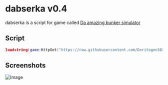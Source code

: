 # dabserka v0.4

dabserka is a script for game called [Da amazing bunker simulator](https://www.roblox.com/games/4050215579/)

## Script
```lua
loadstring(game:HttpGet("https://raw.githubusercontent.com/Doritogon303/lua-scripts/main/dabserka4.lua", true))()
```

## Screenshots
![Image](https://cdn.303ph.xyz/r/RobloxPlayerBeta_bHbVhBBui6.png "icon")
